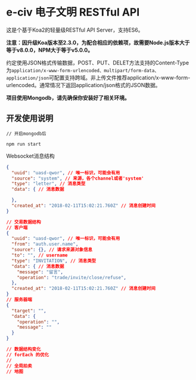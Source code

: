 e-civ 电子文明 RESTful API
=============================

这是个基于Koa2的轻量级RESTful API Server，支持ES6。

**注意：因升级Koa版本至2.3.0，为配合相应的依赖项，故需要Node.js版本大于等于v8.0.0，NPM大于等于v5.0.0。**

约定使用JSON格式传输数据，POST、PUT、DELET方法支持的Content-Type为`application/x-www-form-urlencoded、multipart/form-data、application/json`可配置支持跨域。非上传文件推荐application/x-www-form-urlencoded。通常情况下返回application/json格式的JSON数据。

**项目使用Mongodb，请先确保你安装好了相关环境。**


开发使用说明
------------

```Shell
// 开启mongodb后

npm run start
```

Websocket消息结构
```JSON
{
  "uuid": "uasd-qwor", // 唯一标识，可能会有用
  "source": "system", // 来源，各个channel或者'system'
  "type": "letter", // 消息类型
  "data": { // 消息数据

  },
  "created_at": "2018-02-11T15:02:21.760Z" // 消息创建时间
}

// 交易数据结构
// 客户端
{
  "uuid": "uasd-qwor", // 唯一标识，可能会有用
  "from": "auth.user.name",
  "source": {}, // 请求来源对象信息
  "to": "", // username
  "type": "INVITATION", // 消息类型
  "data": { // 消息数据
    "message": "留言",
    "operation": "trade/invite/close/refuse",
  },
  "created_at": "2018-02-11T15:02:21.760Z" // 消息创建时间  
}
// 服务器端
{
  "target": "",
  "data": {
    "operation": "",
    "message": ""
  }
}

// 数据结构变化
// forEach 的优化
// 
// 全局拍卖
// 地图

```
